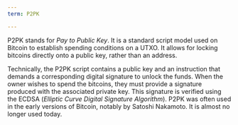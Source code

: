 ```yaml
---
term: P2PK

---
```

P2PK stands for *Pay to Public Key*. It is a standard script model used on Bitcoin to establish spending conditions on a UTXO. It allows for locking bitcoins directly onto a public key, rather than an address.

Technically, the P2PK script contains a public key and an instruction that demands a corresponding digital signature to unlock the funds. When the owner wishes to spend the bitcoins, they must provide a signature produced with the associated private key. This signature is verified using the ECDSA (*Elliptic Curve Digital Signature Algorithm*). P2PK was often used in the early versions of Bitcoin, notably by Satoshi Nakamoto. It is almost no longer used today.